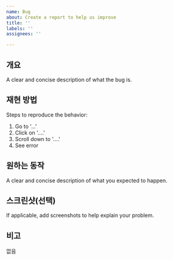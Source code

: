 ```yaml
---
name: Bug
about: Create a report to help us improve
title: ''
labels: ''
assignees: ''

---
```


## 개요
A clear and concise description of what the bug is.

## 재현 방법
Steps to reproduce the behavior:
1. Go to '...'
2. Click on '....'
3. Scroll down to '....'
4. See error

## 원하는 동작
A clear and concise description of what you expected to happen.

## 스크린샷(선택)
If applicable, add screenshots to help explain your problem.

## 비고
없음